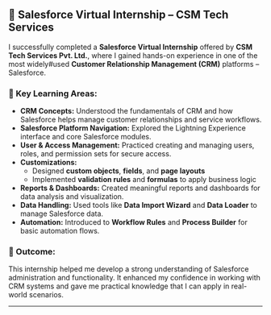 ## 💼 Salesforce Virtual Internship – CSM Tech Services

I successfully completed a **Salesforce Virtual Internship** offered by **CSM Tech Services Pvt. Ltd.**, where I gained hands-on experience in one of the most widely#used **Customer Relationship Management (CRM)** platforms – Salesforce.

### 🔹 Key Learning Areas:
- **CRM Concepts:** Understood the fundamentals of CRM and how Salesforce helps manage customer relationships and service workflows.
- **Salesforce Platform Navigation:** Explored the Lightning Experience interface and core Salesforce modules.
- **User & Access Management:** Practiced creating and managing users, roles, and permission sets for secure access.
- **Customizations:**
  - Designed **custom objects**, **fields**, and **page layouts**
  - Implemented **validation rules** and **formulas** to apply business logic
- **Reports & Dashboards:** Created meaningful reports and dashboards for data analysis and visualization.
- **Data Handling:** Used tools like **Data Import Wizard** and **Data Loader** to manage Salesforce data.
- **Automation:** Introduced to **Workflow Rules** and **Process Builder** for basic automation flows.

### 🧠 Outcome:
This internship helped me develop a strong understanding of Salesforce administration and functionality. It enhanced my confidence in working with CRM systems and gave me practical knowledge that I can apply in real-world scenarios.

---



